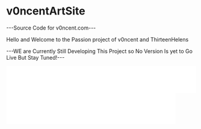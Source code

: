 # v0ncentArtSite
---Source Code for v0ncent.com---

Hello and Welcome to the Passion project of v0ncent and ThirteenHelens

---WE are Currently Still Developing This Project so No Version Is yet to Go Live But Stay Tuned!---

<img align="center" src="/metrics.plugin.contributors.contributions.svg" alt="Metrics" width="550"><img align="center" src="/metrics.plugin.languages.svg" alt="Metrics" width="450">

